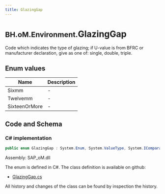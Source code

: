 ```yaml
---
title: GlazingGap
---
```


# <small>BH.oM.Environment.</small>**GlazingGap**

Code which indicates the type of glazing; if U-value is from BFRC or manufacturer declaration, give as one of: single, double, triple.

## Enum values

| Name            | Description                                                    |
|-----------------|----------------------------------------------------------------|
| Sixmm |  -  |
| Twelvemm |  -  |
| SixteenOrMore |  -  |


## Code and Schema

### C# implementation

``` C# title="C#"
public enum GlazingGap : System.Enum, System.ValueType, System.IComparable, System.ISpanFormattable, System.IFormattable, System.IConvertible
```

Assembly: SAP_oM.dll

The enum is defined in C#. The class definition is available on github:

- [GlazingGap.cs](https://github.com/BHoM/SAP_Toolkit/blob/develop/SAP_oM/Enums\GlazingGap.cs)

All history and changes of the class can be found by inspection the history.
